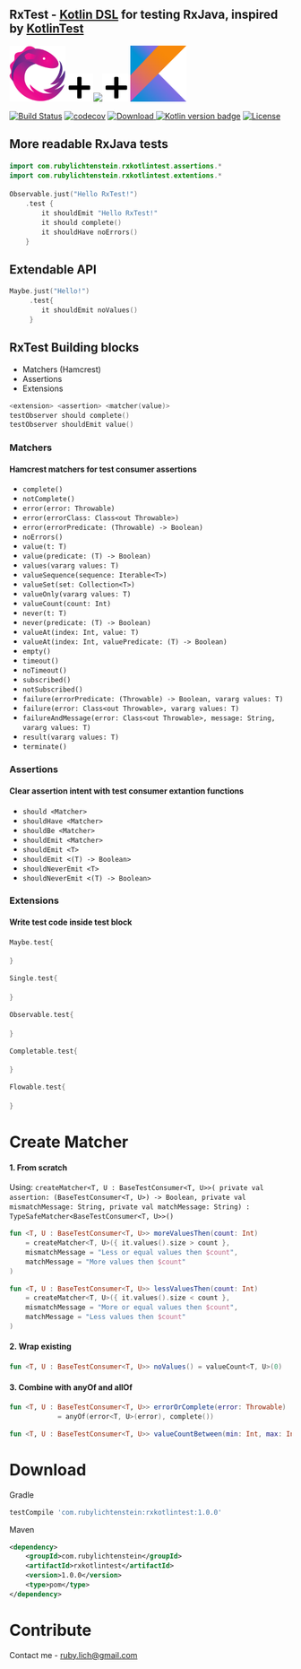 ## RxTest - [Kotlin DSL](https://kotlinlang.org/docs/reference/type-safe-builders.html) for testing RxJava, inspired by [KotlinTest](https://github.com/kotlintest/kotlintest)

<img src="./art/rx_logo.png" width="100"><img src="./art/plus_icon.png"><img src="http://hamcrest.org/images/logo.jpg" width="100"><img src="./art/plus_icon.png"><img src="./art/kotlin_logo.png" width="100">

[![Build Status](https://travis-ci.org/RubyLichtenstein/RxTest.svg?branch=master)](https://travis-ci.org/RubyLichtenstein/RxKotlinTest)
[![codecov](https://codecov.io/gh/RubyLichtenstein/RxKotlinTest/branch/master/graph/badge.svg)](https://codecov.io/gh/RubyLichtenstein/RxKotlinTest)
[![Download](https://api.bintray.com/packages/rubylichtenstein/RxKotlinTest/com.rubylichtenstein.rxkotlintest/images/download.svg?version=1.0.0) ](https://bintray.com/rubylichtenstein/RxKotlinTest/com.rubylichtenstein.rxkotlintest/1.0.0/link)
[![Kotlin version badge](https://img.shields.io/badge/kotlin-1.2.0-blue.svg)](http://kotlinlang.org/)
[![License](https://img.shields.io/badge/License-Apache%202.0-blue.svg)](http://www.apache.org/licenses/LICENSE-2.0)

## More readable RxJava tests 
```kotlin
import com.rubylichtenstein.rxkotlintest.assertions.*
import com.rubylichtenstein.rxkotlintest.extentions.*

Observable.just("Hello RxTest!")
    .test {
        it shouldEmit "Hello RxTest!"
        it should complete()
        it shouldHave noErrors()
    }
```

## Extendable API
```kotlin
Maybe.just("Hello!")
     .test{
        it shouldEmit noValues()
     }
```
## RxTest Building blocks

 - Matchers (Hamcrest)
 - Assertions
 - Extensions    

```kotlin
<extension> <assertion> <matcher(value)>
testObserver should complete()
testObserver shouldEmit value()
``` 
### Matchers
#### Hamcrest matchers for test consumer assertions

- `complete()`
- `notComplete()`
- `error(error: Throwable)`
- `error(errorClass: Class<out Throwable>)`
- `error(errorPredicate: (Throwable) -> Boolean)`
- `noErrors()`
- `value(t: T)` 
- `value(predicate: (T) -> Boolean)` 
- `values(vararg values: T)` 
- `valueSequence(sequence: Iterable<T>)` 
- `valueSet(set: Collection<T>)` 
- `valueOnly(vararg values: T)` 
- `valueCount(count: Int)` 
- `never(t: T)` 
- `never(predicate: (T) -> Boolean)` 
- `valueAt(index: Int, value: T)` 
- `valueAt(index: Int, valuePredicate: (T) -> Boolean)` 
- `empty()` 
- `timeout()` 
- `noTimeout()` 
- `subscribed()` 
- `notSubscribed()` 
- `failure(errorPredicate: (Throwable) -> Boolean, vararg values: T)` 
- `failure(error: Class<out Throwable>, vararg values: T)` 
- `failureAndMessage(error: Class<out Throwable>, message: String, vararg values: T)` 
- `result(vararg values: T)` 
- `terminate()` 

### Assertions
#### Clear assertion intent with test consumer extantion functions

- `should <Matcher>`
- `shouldHave <Matcher>`
- `shouldBe <Matcher>`
- `shouldEmit <Matcher>`
- `shouldEmit <T>`
- `shouldEmit <(T) -> Boolean>`
- `shouldNeverEmit <T>`
- `shouldNeverEmit <(T) -> Boolean>`

### Extensions
#### Write test code inside test block 

```kotlin
Maybe.test{

}
```

```kotlin
Single.test{

}
```

```kotlin
Observable.test{

}
```

```kotlin
Completable.test{

}
```

```kotlin
Flowable.test{

}
```
 
# Create Matcher

#### 1. From scratch 
Using: `createMatcher<T, U : BaseTestConsumer<T, U>>(
                private val assertion: (BaseTestConsumer<T, U>) -> Boolean,
                private val mismatchMessage: String,
                private val matchMessage: String) : TypeSafeMatcher<BaseTestConsumer<T, U>>()`

```kotlin
fun <T, U : BaseTestConsumer<T, U>> moreValuesThen(count: Int)
    = createMatcher<T, U>({ it.values().size > count },
    mismatchMessage = "Less or equal values then $count",
    matchMessage = "More values then $count"
)
```
```kotlin
fun <T, U : BaseTestConsumer<T, U>> lessValuesThen(count: Int)
    = createMatcher<T, U>({ it.values().size < count },
    mismatchMessage = "More or equal values then $count",
    matchMessage = "Less values then $count"
)                                   
```

#### 2. Wrap existing
```kotlin
fun <T, U : BaseTestConsumer<T, U>> noValues() = valueCount<T, U>(0)
```

#### 3. Combine with anyOf and allOf
```kotlin
fun <T, U : BaseTestConsumer<T, U>> errorOrComplete(error: Throwable)
            = anyOf(error<T, U>(error), complete())
```
```kotlin
fun <T, U : BaseTestConsumer<T, U>> valueCountBetween(min: Int, max: Int) = allOf(moreValuesThen<T, U>(min), lessValuesThen<T, U>(max))

```

# Download
Gradle
```groovy
testCompile 'com.rubylichtenstein:rxkotlintest:1.0.0'
```

Maven
```xml
<dependency>
    <groupId>com.rubylichtenstein</groupId>
    <artifactId>rxkotlintest</artifactId>
    <version>1.0.0</version>
    <type>pom</type>
</dependency>
```

# Contribute

Contact me - ruby.lich@gmail.com

